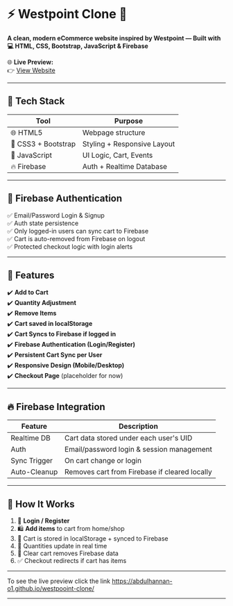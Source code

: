 # ⚡ Westpoint Clone 🛒  
**A clean, modern eCommerce website inspired by Westpoint — Built with 💻 HTML, CSS, Bootstrap, JavaScript & Firebase**

🌐 **Live Preview:**  
👉 [View Website](https://abdulhannan-o1.github.io/westpooint-clone/)  

---

## 🧰 Tech Stack

| Tool             | Purpose                           |
|------------------|-----------------------------------|
| 🌐 HTML5          | Webpage structure                 |
| 🎨 CSS3 + Bootstrap | Styling + Responsive Layout      |
| 🧠 JavaScript     | UI Logic, Cart, Events            |
| 🔥 Firebase       | Auth + Realtime Database          |

---

## 🔐 Firebase Authentication

✅ Email/Password Login & Signup  
✅ Auth state persistence  
✅ Only logged-in users can sync cart to Firebase  
✅ Cart is auto-removed from Firebase on logout  
✅ Protected checkout logic with login alerts  

---

## 🛒 Features

✔️ **Add to Cart**  
✔️ **Quantity Adjustment**  
✔️ **Remove Items**  
✔️ **Cart saved in localStorage**  
✔️ **Cart Syncs to Firebase if logged in**  
✔️ **Firebase Authentication (Login/Register)**  
✔️ **Persistent Cart Sync per User**  
✔️ **Responsive Design (Mobile/Desktop)**  
✔️ **Checkout Page** (placeholder for now)

---

## 🔥 Firebase Integration

| Feature        | Description                                      |
|----------------|--------------------------------------------------|
| Realtime DB    | Cart data stored under each user's UID           |
| Auth           | Email/password login & session management        |
| Sync Trigger   | On cart change or login                          |
| Auto-Cleanup   | Removes cart from Firebase if cleared locally    |

---

## 🚀 How It Works

1. 👤 **Login / Register**
2. 🛍️ **Add items** to cart from home/shop
3. 💾 Cart is stored in localStorage + synced to Firebase
4. 🧮 Quantities update in real time
5. 🧹 Clear cart removes Firebase data
6. ✅ Checkout redirects if cart has items

---
To see the live preview click the link 
https://abdulhannan-o1.github.io/westpooint-clone/

---

